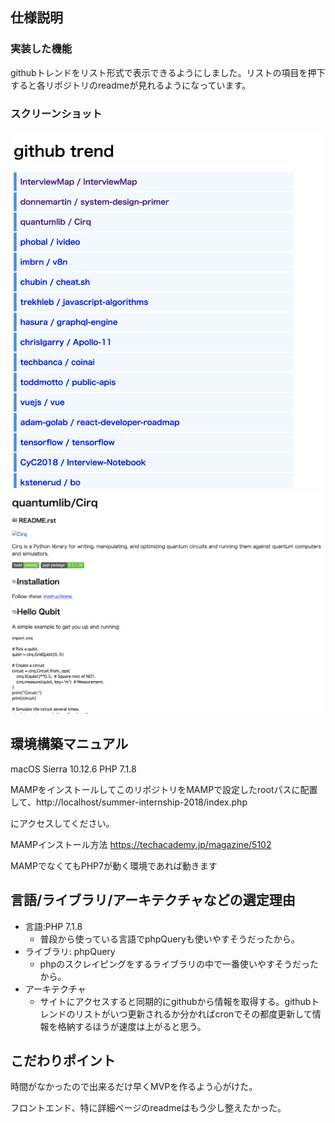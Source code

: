 ## 仕様説明
### 実装した機能
githubトレンドをリスト形式で表示できるようにしました。リストの項目を押下すると各リポジトリのreadmeが見れるようになっています。

### スクリーンショット
![index.png](./index.png)
![repository.png](./repository.png)


## 環境構築マニュアル
macOS Sierra 10.12.6
PHP 7.1.8

MAMPをインストールしてこのリポジトリをMAMPで設定したrootパスに配置して、http://localhost/summer-internship-2018/index.php

にアクセスしてください。

MAMPインストール方法
https://techacademy.jp/magazine/5102

MAMPでなくてもPHP7が動く環境であれば動きます

## 言語/ライブラリ/アーキテクチャなどの選定理由
- 言語:PHP 7.1.8
  - 普段から使っている言語でphpQueryも使いやすそうだったから。
- ライブラリ: phpQuery
  - phpのスクレイピングをするライブラリの中で一番使いやすそうだったから。
- アーキテクチャ
  - サイトにアクセスすると同期的にgithubから情報を取得する。githubトレンドのリストがいつ更新されるか分かればcronでその都度更新して情報を格納するほうが速度は上がると思う。
## こだわりポイント
時間がなかったので出来るだけ早くMVPを作るよう心がけた。

フロントエンド、特に詳細ページのreadmeはもう少し整えたかった。
